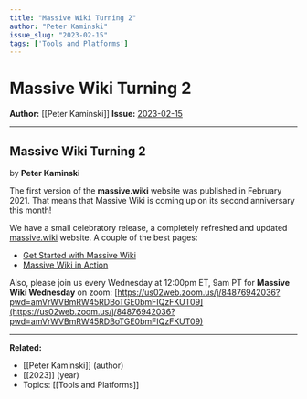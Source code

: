 ```yaml
---
title: "Massive Wiki Turning 2"
author: "Peter Kaminski"
issue_slug: "2023-02-15"
tags: ['Tools and Platforms']
---
```


# Massive Wiki Turning 2

**Author:** [[Peter Kaminski]]
**Issue:** [2023-02-15](https://plex.collectivesensecommons.org/2023-02-15/)

---

## Massive Wiki Turning 2
by **Peter Kaminski**

The first version of the **massive.wiki** website was published in February 2021. That means that Massive Wiki is coming up on its second anniversary this month!

We have a small celebratory release, a completely refreshed and updated [massive.wiki](https://massive.wiki/) website. A couple of the best pages:

- [Get Started with Massive Wiki](https://massive.wiki/Get_Started_with_Massive_Wiki.html)
- [Massive Wiki in Action](https://massive.wiki/Massive_Wiki_in_Action.html)

Also, please join us every Wednesday at 12:00pm ET, 9am PT for **Massive Wiki Wednesday** on zoom: [https://us02web.zoom.us/j/84876942036?pwd=amVrWVBmRW45RDBoTGE0bmFIQzFKUT09](https://us02web.zoom.us/j/84876942036?pwd=amVrWVBmRW45RDBoTGE0bmFIQzFKUT09)

---

**Related:**
- [[Peter Kaminski]] (author)
- [[2023]] (year)
- Topics: [[Tools and Platforms]]

